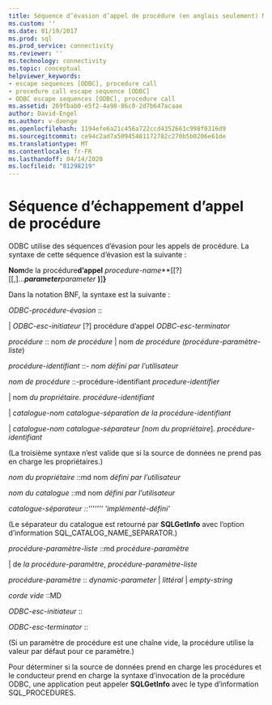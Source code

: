 ```yaml
---
title: Séquence d’évasion d’appel de procédure (en anglais seulement) Microsoft Docs
ms.custom: ''
ms.date: 01/19/2017
ms.prod: sql
ms.prod_service: connectivity
ms.reviewer: ''
ms.technology: connectivity
ms.topic: conceptual
helpviewer_keywords:
- escape sequences [ODBC], procedure call
- procedure call escape sequence [ODBC]
- ODBC escape sequences [ODBC], procedure call
ms.assetid: 269fbab0-e5f2-4a98-86c0-2d7b647acaae
author: David-Engel
ms.author: v-daenge
ms.openlocfilehash: 1194efe6a21c456a722ccd4352661c998f0316d9
ms.sourcegitcommit: ce94c2ad7a50945481172782c270b5b0206e61de
ms.translationtype: MT
ms.contentlocale: fr-FR
ms.lasthandoff: 04/14/2020
ms.locfileid: "81298219"
---
```

# <a name="procedure-call-escape-sequence"></a>Séquence d’échappement d’appel de procédure
ODBC utilise des séquences d’évasion pour les appels de procédure. La syntaxe de cette séquence d’évasion est la suivante :  
  
 **Nom**de la procédure**d’appel** *procedure-name***[[?] [[,]...***parameter**parameter* **)**]**}**  
  
 Dans la notation BNF, la syntaxe est la suivante :  
  
 *ODBC-procédure-évasion* ::  
  
 &#124; *ODBC-esc-initiateur* [?] procédure d’appel *ODBC-esc-terminator*  
  
 *procédure* :: nom *de procédure* &#124; nom *de procédure* *(procédure-paramètre-liste*)  
  
 *procédure-identifiant* ::- *nom défini par l’utilisateur*  
  
 *nom de procédure* ::-procédure-identifiant *procedure-identifier*  
  
 &#124; nom *du propriétaire*. *procédure-identifiant*  
  
 &#124; *catalogue-nom catalogue-séparation* *de la procédure-identifiant*  
  
 &#124; *catalogue-nom catalogue-séparateur* *[nom du propriétaire*]. *procédure-identifiant*  
  
 (La troisième syntaxe n’est valide que si la source de données ne prend pas en charge les propriétaires.)  
  
 *nom du propriétaire* ::md nom *défini par l’utilisateur*  
  
 *nom du catalogue* ::md nom *défini par l’utilisateur*  
  
 *catalogue-séparateur* *::''''''' 'implémenté-défini'*  
  
 (Le séparateur du catalogue est retourné par **SQLGetInfo** avec l’option d’information SQL_CATALOG_NAME_SEPARATOR.)  
  
 *procédure-paramètre-liste* ::md *procédure-paramètre*  
  
 &#124; de *la procédure-paramètre*, *procédure-paramètre-liste*  
  
 *procédure-paramètre* :: *dynamic-parameter* &#124; *littéral* &#124; *empty-string*  
  
 *corde vide* ::MD  
  
 *ODBC-esc-initiateur* ::  
  
 *ODBC-esc-terminator* ::  
  
 (Si un paramètre de procédure est une chaîne vide, la procédure utilise la valeur par défaut pour ce paramètre.)  
  
 Pour déterminer si la source de données prend en charge les procédures et le conducteur prend en charge la syntaxe d’invocation de la procédure ODBC, une application peut appeler **SQLGetInfo** avec le type d’information SQL_PROCEDURES.
